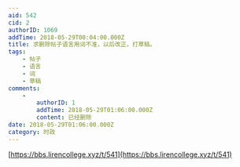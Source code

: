 ```yaml
---
aid: 542
cid: 2
authorID: 1069
addTime: 2018-05-29T00:04:00.000Z
title: 求删除帖子语言用词不准，以后改正。打草稿。
tags:
    - 帖子
    - 语言
    - 词
    - 草稿
comments:
    -
        authorID: 1
        addTime: 2018-05-29T01:06:00.000Z
        content: 已经删除
date: 2018-05-29T01:06:00.000Z
category: 时政
---
```


[https://bbs.lirencollege.xyz/t/541](https://bbs.lirencollege.xyz/t/541)
